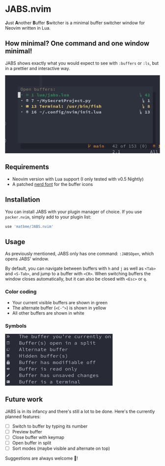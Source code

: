 # JABS.nvim
**J**ust **A**nother **B**uffer **S**witcher is a minimal buffer switcher window for Neovim written in Lua. 

## How minimal? One command and one window minimal!

JABS shows exactly what you would expect to see with `:buffers` or `:ls`, but in a prettier and interactive way.

<img src="screenshots/buf_window.png"/>

## Requirements

- Neovim version with Lua support (I only tested with v0.5 Nightly)
- A patched [nerd font](https://www.nerdfonts.com/) for the buffer icons

## Installation

You can install JABS with your plugin manager of choice. If you use `packer.nvim`, simply add to your plugin list:

``` lua
use 'matbme/JABS.nvim'
```

## Usage

As previously mentioned, JABS only has one command: `:JABSOpen`, which opens JABS' window.

By default, you can navigate between buffers with `h` and `j` as well as `<Tab>` and `<S-Tab>`, and jump to a buffer with `<CR>`. When switching buffers the window closes automatically, but it can also be closed with `<Esc>` or `q`.

### Color coding

- Your current visible buffers are shown in green
- The alternate buffer (`<C-^>`) is shown in yellow
- All other buffers are shown in white

### Symbols

<img src="screenshots/icons.png"/>

## Future work

JABS is in its infancy and there's still a lot to be done. Here's the currently planned features:

- [ ] Switch to buffer by typing its number
- [ ] Preview buffer
- [ ] Close buffer with keymap
- [ ] Open buffer in split
- [ ] Sort modes (maybe visible and alternate on top)

Suggestions are always welcome 🙂!
